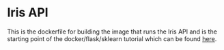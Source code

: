 # Iris API

This is the dockerfile for building the image that runs the Iris API and is the starting point of the docker/flask/sklearn tutorial which can be found [here](https://github.com/heuvel/docker_flask_sklearn_tutorial/tutorial/).
